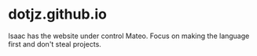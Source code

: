 dotjz.github.io
===============
Isaac has the website under control Mateo.  Focus on making the language first and don't steal projects.
